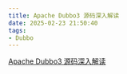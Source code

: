 ```yaml
---
title: Apache Dubbo3 源码深入解读
date: 2025-02-23 21:50:40
tags:
- Dubbo
---
```


[Apache Dubbo3 源码深入解读](/pdf/dubbo/ApacheDubbo3源码深入解读.pdf)